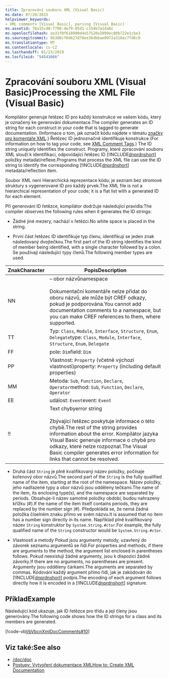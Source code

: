 ```yaml
---
title: Zpracování souboru XML (Visual Basic)
ms.date: 07/20/2015
helpviewer_keywords:
- XML comments [Visual Basic], parsing [Visual Basic]
ms.assetid: 78a15cd0-7708-4e79-85d1-c154b7a14a8c
ms.openlocfilehash: aa31f0f618990d4e57520a1098ec80b722e1cbe3
ms.sourcegitcommit: 6b308cf6d627d78ee36dbbae8972a310ac7fd6c8
ms.translationtype: MT
ms.contentlocale: cs-CZ
ms.lasthandoff: 01/23/2019
ms.locfileid: "54543666"
---
```

# <a name="processing-the-xml-file-visual-basic"></a><span data-ttu-id="27901-102">Zpracování souboru XML (Visual Basic)</span><span class="sxs-lookup"><span data-stu-id="27901-102">Processing the XML File (Visual Basic)</span></span>
<span data-ttu-id="27901-103">Kompilátor generuje řetězec ID pro každý konstrukce ve vašem kódu, který je označený ke generování dokumentace.</span><span class="sxs-lookup"><span data-stu-id="27901-103">The compiler generates an ID string for each construct in your code that is tagged to generate documentation.</span></span> <span data-ttu-id="27901-104">(Informace o tom, jak označit kódu najdete v tématu [značky pro komentáře XML](../../../visual-basic/language-reference/xmldoc/index.md).) Řetězec ID jednoznačně identifikuje konstrukce.</span><span class="sxs-lookup"><span data-stu-id="27901-104">(For information on how to tag your code, see [XML Comment Tags](../../../visual-basic/language-reference/xmldoc/index.md).) The ID string uniquely identifies the construct.</span></span> <span data-ttu-id="27901-105">Programy, které zpracování souboru XML slouží k identifikaci, odpovídající řetězec ID [!INCLUDE[dnprdnshort](~/includes/dnprdnshort-md.md)] položky metadat/reflexe.</span><span class="sxs-lookup"><span data-stu-id="27901-105">Programs that process the XML file can use the ID string to identify the corresponding [!INCLUDE[dnprdnshort](~/includes/dnprdnshort-md.md)] metadata/reflection item.</span></span>  
  
 <span data-ttu-id="27901-106">Soubor XML není Hierarchická reprezentace kódu; je seznam bez stromové struktury s vygenerované ID pro každý prvek.</span><span class="sxs-lookup"><span data-stu-id="27901-106">The XML file is not a hierarchical representation of your code; it is a flat list with a generated ID for each element.</span></span>  
  
 <span data-ttu-id="27901-107">Při generování ID řetězce, kompilátor dodržuje následující pravidla:</span><span class="sxs-lookup"><span data-stu-id="27901-107">The compiler observes the following rules when it generates the ID strings:</span></span>  
  
-   <span data-ttu-id="27901-108">Žádné jiné mezery, nachází v řetězci.</span><span class="sxs-lookup"><span data-stu-id="27901-108">No white space is placed in the string.</span></span>  
  
-   <span data-ttu-id="27901-109">První část řetězec ID identifikuje typ členu, identifikují se jeden znak následovaný dvojtečkou.</span><span class="sxs-lookup"><span data-stu-id="27901-109">The first part of the ID string identifies the kind of member being identified, with a single character followed by a colon.</span></span> <span data-ttu-id="27901-110">Se používají následující typy členů.</span><span class="sxs-lookup"><span data-stu-id="27901-110">The following member types are used.</span></span>  
  
|<span data-ttu-id="27901-111">Znak</span><span class="sxs-lookup"><span data-stu-id="27901-111">Character</span></span>|<span data-ttu-id="27901-112">Popis</span><span class="sxs-lookup"><span data-stu-id="27901-112">Description</span></span>|  
|---|---|  
|<span data-ttu-id="27901-113">N</span><span class="sxs-lookup"><span data-stu-id="27901-113">N</span></span>|<span data-ttu-id="27901-114">– obor názvů</span><span class="sxs-lookup"><span data-stu-id="27901-114">namespace</span></span><br /><br /> <span data-ttu-id="27901-115">Dokumentační komentáře nelze přidat do oboru názvů, ale může být CREF odkazy, pokud je podporována.</span><span class="sxs-lookup"><span data-stu-id="27901-115">You cannot add documentation comments to a namespace, but you can make CREF references to them, where supported.</span></span>|  
|<span data-ttu-id="27901-116">T</span><span class="sxs-lookup"><span data-stu-id="27901-116">T</span></span>|<span data-ttu-id="27901-117">Typ: `Class`, `Module`, `Interface`, `Structure`, `Enum`, `Delegate`</span><span class="sxs-lookup"><span data-stu-id="27901-117">type: `Class`, `Module`, `Interface`, `Structure`, `Enum`, `Delegate`</span></span>|  
|<span data-ttu-id="27901-118">F</span><span class="sxs-lookup"><span data-stu-id="27901-118">F</span></span>|<span data-ttu-id="27901-119">pole: `Dim`</span><span class="sxs-lookup"><span data-stu-id="27901-119">field: `Dim`</span></span>|  
|<span data-ttu-id="27901-120">P</span><span class="sxs-lookup"><span data-stu-id="27901-120">P</span></span>|<span data-ttu-id="27901-121">Vlastnost: `Property` (včetně výchozí vlastnosti)</span><span class="sxs-lookup"><span data-stu-id="27901-121">property: `Property` (including default properties)</span></span>|  
|<span data-ttu-id="27901-122">M</span><span class="sxs-lookup"><span data-stu-id="27901-122">M</span></span>|<span data-ttu-id="27901-123">Metoda: `Sub`, `Function`, `Declare`, `Operator`</span><span class="sxs-lookup"><span data-stu-id="27901-123">method: `Sub`, `Function`, `Declare`, `Operator`</span></span>|  
|<span data-ttu-id="27901-124">E</span><span class="sxs-lookup"><span data-stu-id="27901-124">E</span></span>|<span data-ttu-id="27901-125">událost: `Event`</span><span class="sxs-lookup"><span data-stu-id="27901-125">event: `Event`</span></span>|  
|<span data-ttu-id="27901-126">!</span><span class="sxs-lookup"><span data-stu-id="27901-126">!</span></span>|<span data-ttu-id="27901-127">Text chyby</span><span class="sxs-lookup"><span data-stu-id="27901-127">error string</span></span><br /><br /> <span data-ttu-id="27901-128">Zbývající řetězec poskytuje informace o této chybě.</span><span class="sxs-lookup"><span data-stu-id="27901-128">The rest of the string provides information about the error.</span></span> <span data-ttu-id="27901-129">Kompilátor jazyka Visual Basic generuje informace o chybě pro odkazy, které nelze rozpoznat.</span><span class="sxs-lookup"><span data-stu-id="27901-129">The Visual Basic compiler generates error information for links that cannot be resolved.</span></span>|  
  
-   <span data-ttu-id="27901-130">Druhá část `String` je plně kvalifikovaný název položky, počínaje kořenový obor názvů.</span><span class="sxs-lookup"><span data-stu-id="27901-130">The second part of the `String` is the fully qualified name of the item, starting at the root of the namespace.</span></span> <span data-ttu-id="27901-131">Název položky, jeho nadřazené typy a obor názvů jsou odděleny tečkami.</span><span class="sxs-lookup"><span data-stu-id="27901-131">The name of the item, its enclosing type(s), and the namespace are separated by periods.</span></span> <span data-ttu-id="27901-132">Obsahuje-li název samotné položky období, budou nahrazeny křížku (#).</span><span class="sxs-lookup"><span data-stu-id="27901-132">If the name of the item itself contains periods, they are replaced by the number sign (#).</span></span> <span data-ttu-id="27901-133">Předpokládá se, že nemá žádná položka číselném znaku přímo ve svém názvu.</span><span class="sxs-lookup"><span data-stu-id="27901-133">It is assumed that no item has a number sign directly in its name.</span></span> <span data-ttu-id="27901-134">Například plně kvalifikovaný název `String` konstruktor by `System.String.#ctor`.</span><span class="sxs-lookup"><span data-stu-id="27901-134">For example, the fully qualified name of the `String` constructor would be `System.String.#ctor`.</span></span>  
  
-   <span data-ttu-id="27901-135">Vlastnosti a metody Pokud jsou argumenty metody, uzavřený do závorek seznamu argumentů se řídí.</span><span class="sxs-lookup"><span data-stu-id="27901-135">For properties and methods, if there are arguments to the method, the argument list enclosed in parentheses follows.</span></span> <span data-ttu-id="27901-136">Pokud neexistují žádné argumenty, jsou k dispozici žádné závorky.</span><span class="sxs-lookup"><span data-stu-id="27901-136">If there are no arguments, no parentheses are present.</span></span> <span data-ttu-id="27901-137">Argumenty jsou odděleny čárkami.</span><span class="sxs-lookup"><span data-stu-id="27901-137">The arguments are separated by commas.</span></span> <span data-ttu-id="27901-138">Kódování každý argument přímo řídí, jak je zakódován do [!INCLUDE[dnprdnshort](~/includes/dnprdnshort-md.md)] podpis.</span><span class="sxs-lookup"><span data-stu-id="27901-138">The encoding of each argument follows directly how it is encoded in a [!INCLUDE[dnprdnshort](~/includes/dnprdnshort-md.md)] signature.</span></span>  
  
## <a name="example"></a><span data-ttu-id="27901-139">Příklad</span><span class="sxs-lookup"><span data-stu-id="27901-139">Example</span></span>  
 <span data-ttu-id="27901-140">Následující kód ukazuje, jak ID řetězce pro třídu a její členy jsou generovány.</span><span class="sxs-lookup"><span data-stu-id="27901-140">The following code shows how the ID strings for a class and its members are generated.</span></span>  
  
 [!code-vb[VbVbcnXmlDocComments#10](../../../visual-basic/language-reference/xmldoc/codesnippet/VisualBasic/processing-the-xml-file_1.vb)]  
  
## <a name="see-also"></a><span data-ttu-id="27901-141">Viz také:</span><span class="sxs-lookup"><span data-stu-id="27901-141">See also</span></span>
- [<span data-ttu-id="27901-142">/doc</span><span class="sxs-lookup"><span data-stu-id="27901-142">/doc</span></span>](../../../visual-basic/reference/command-line-compiler/doc.md)
- [<span data-ttu-id="27901-143">Postupy: Vytvoření dokumentace XML</span><span class="sxs-lookup"><span data-stu-id="27901-143">How to: Create XML Documentation</span></span>](../../../visual-basic/programming-guide/program-structure/how-to-create-xml-documentation.md)
